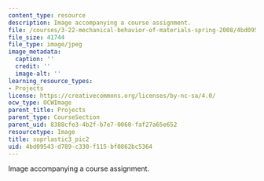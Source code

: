 ```yaml
---
content_type: resource
description: Image accompanying a course assignment.
file: /courses/3-22-mechanical-behavior-of-materials-spring-2008/4bd09543d789c330f115bf0862bc5364_suprlastic3_pic2.jpg
file_size: 41744
file_type: image/jpeg
image_metadata:
  caption: ''
  credit: ''
  image-alt: ''
learning_resource_types:
- Projects
license: https://creativecommons.org/licenses/by-nc-sa/4.0/
ocw_type: OCWImage
parent_title: Projects
parent_type: CourseSection
parent_uid: 8388cfe3-4b2f-b7e7-0060-faf27a65e652
resourcetype: Image
title: suprlastic3_pic2
uid: 4bd09543-d789-c330-f115-bf0862bc5364
---
```

Image accompanying a course assignment.